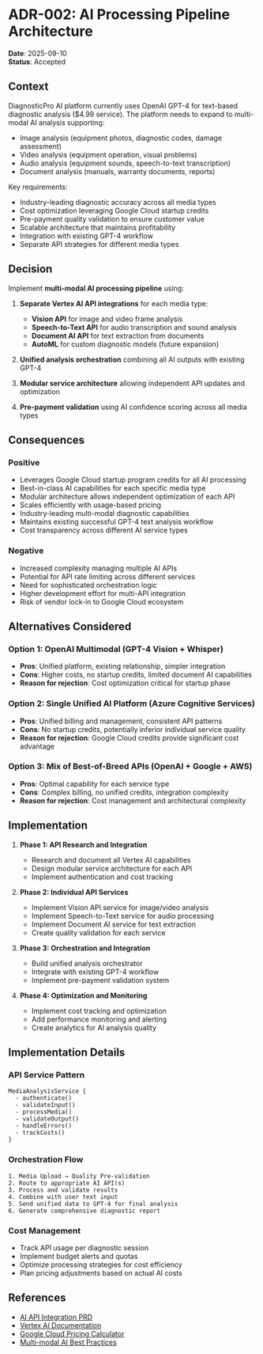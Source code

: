# ADR-002: AI Processing Pipeline Architecture

**Date**: 2025-09-10  
**Status**: Accepted

## Context

DiagnosticPro AI platform currently uses OpenAI GPT-4 for text-based diagnostic analysis ($4.99 service). The platform needs to expand to multi-modal AI analysis supporting:

- Image analysis (equipment photos, diagnostic codes, damage assessment)
- Video analysis (equipment operation, visual problems)
- Audio analysis (equipment sounds, speech-to-text transcription)
- Document analysis (manuals, warranty documents, reports)

Key requirements:
- Industry-leading diagnostic accuracy across all media types
- Cost optimization leveraging Google Cloud startup credits
- Pre-payment quality validation to ensure customer value
- Scalable architecture that maintains profitability
- Integration with existing GPT-4 workflow
- Separate API strategies for different media types

## Decision

Implement **multi-modal AI processing pipeline** using:

1. **Separate Vertex AI API integrations** for each media type:
   - **Vision API** for image and video frame analysis
   - **Speech-to-Text API** for audio transcription and sound analysis
   - **Document AI API** for text extraction from documents
   - **AutoML** for custom diagnostic models (future expansion)

2. **Unified analysis orchestration** combining all AI outputs with existing GPT-4

3. **Modular service architecture** allowing independent API updates and optimization

4. **Pre-payment validation** using AI confidence scoring across all media types

## Consequences

### Positive
- Leverages Google Cloud startup program credits for all AI processing
- Best-in-class AI capabilities for each specific media type
- Modular architecture allows independent optimization of each API
- Scales efficiently with usage-based pricing
- Industry-leading multi-modal diagnostic capabilities
- Maintains existing successful GPT-4 text analysis workflow
- Cost transparency across different AI service types

### Negative
- Increased complexity managing multiple AI APIs
- Potential for API rate limiting across different services
- Need for sophisticated orchestration logic
- Higher development effort for multi-API integration
- Risk of vendor lock-in to Google Cloud ecosystem

## Alternatives Considered

### Option 1: OpenAI Multimodal (GPT-4 Vision + Whisper)
- **Pros**: Unified platform, existing relationship, simpler integration
- **Cons**: Higher costs, no startup credits, limited document AI capabilities
- **Reason for rejection**: Cost optimization critical for startup phase

### Option 2: Single Unified AI Platform (Azure Cognitive Services)
- **Pros**: Unified billing and management, consistent API patterns
- **Cons**: No startup credits, potentially inferior individual service quality
- **Reason for rejection**: Google Cloud credits provide significant cost advantage

### Option 3: Mix of Best-of-Breed APIs (OpenAI + Google + AWS)
- **Pros**: Optimal capability for each service type
- **Cons**: Complex billing, no unified credits, integration complexity
- **Reason for rejection**: Cost management and architectural complexity

## Implementation

1. **Phase 1: API Research and Integration**
   - Research and document all Vertex AI capabilities
   - Design modular service architecture for each API
   - Implement authentication and cost tracking

2. **Phase 2: Individual API Services**
   - Implement Vision API service for image/video analysis
   - Implement Speech-to-Text service for audio processing
   - Implement Document AI service for text extraction
   - Create quality validation for each service

3. **Phase 3: Orchestration and Integration**
   - Build unified analysis orchestrator
   - Integrate with existing GPT-4 workflow
   - Implement pre-payment validation system

4. **Phase 4: Optimization and Monitoring**
   - Implement cost tracking and optimization
   - Add performance monitoring and alerting
   - Create analytics for AI analysis quality

## Implementation Details

### API Service Pattern
```
MediaAnalysisService {
  - authenticate()
  - validateInput()
  - processMedia()
  - validateOutput()
  - handleErrors()
  - trackCosts()
}
```

### Orchestration Flow
```
1. Media Upload → Quality Pre-validation
2. Route to appropriate AI API(s)
3. Process and validate results
4. Combine with user text input
5. Send unified data to GPT-4 for final analysis
6. Generate comprehensive diagnostic report
```

### Cost Management
- Track API usage per diagnostic session
- Implement budget alerts and quotas
- Optimize processing strategies for cost efficiency
- Plan pricing adjustments based on actual AI costs

## References

- [AI API Integration PRD](../tasks/prd-ai-api-integration.md)
- [Vertex AI Documentation](https://cloud.google.com/vertex-ai/docs)
- [Google Cloud Pricing Calculator](https://cloud.google.com/products/calculator)
- [Multi-modal AI Best Practices](https://cloud.google.com/ai/docs/concepts/multimodal)